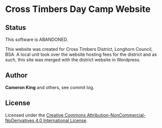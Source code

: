 # Cross Timbers Day Camp Website

## Status

This software is ABANDONED.

This website was created for Cross Timbers District, Longhorn Council, BSA.  A local unit took over the website hosting fees for the district and as such, this site was merged with the district website in Wordpress.

## Author

**Cameron King** and others, see commit log.

## License

Licensed under the [Creative Commons Attribution-NonCommercial-NoDerivatives 4.0 International License](LICENSE.md).

